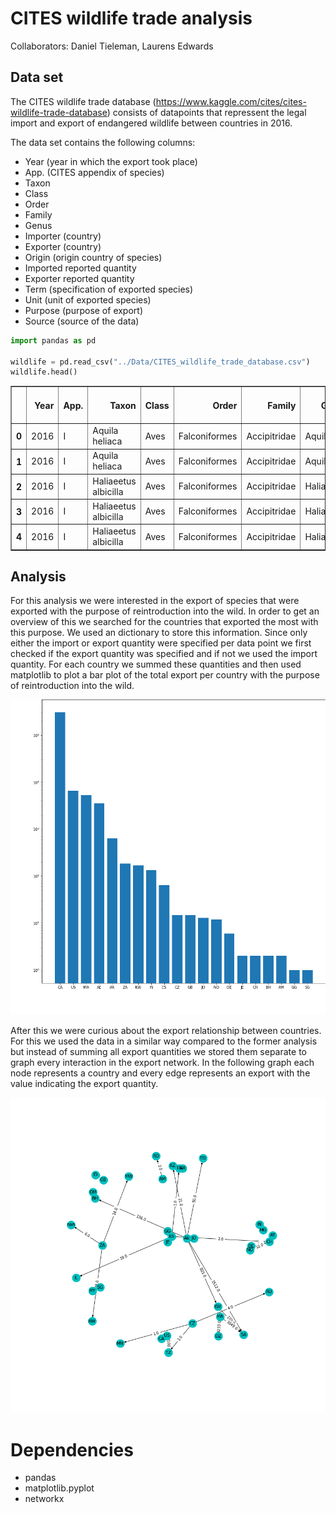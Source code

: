 # CITES wildlife trade analysis

Collaborators: Daniel Tieleman, Laurens Edwards

## Data set

The CITES wildlife trade database (https://www.kaggle.com/cites/cites-wildlife-trade-database) consists of datapoints that repressent the legal import and export of endangered wildlife between countries in 2016. 

The data set contains the following columns:

- Year (year in which the export took place)
- App. (CITES appendix of species)
- Taxon
- Class 
- Order
- Family
- Genus
- Importer (country)
- Exporter (country)
- Origin (origin country of species)
- Imported reported quantity
- Exporter reported quantity
- Term (specification of exported species)
- Unit (unit of exported species)
- Purpose (purpose of export)
- Source (source of the data)



```python
import pandas as pd

wildlife = pd.read_csv("../Data/CITES_wildlife_trade_database.csv")
wildlife.head()
```




<div>
<style scoped>
    .dataframe tbody tr th:only-of-type {
        vertical-align: middle;
    }

    .dataframe tbody tr th {
        vertical-align: top;
    }

    .dataframe thead th {
        text-align: right;
    }
</style>
<table border="1" class="dataframe">
  <thead>
    <tr style="text-align: right;">
      <th></th>
      <th>Year</th>
      <th>App.</th>
      <th>Taxon</th>
      <th>Class</th>
      <th>Order</th>
      <th>Family</th>
      <th>Genus</th>
      <th>Importer</th>
      <th>Exporter</th>
      <th>Origin</th>
      <th>Importer reported quantity</th>
      <th>Exporter reported quantity</th>
      <th>Term</th>
      <th>Unit</th>
      <th>Purpose</th>
      <th>Source</th>
    </tr>
  </thead>
  <tbody>
    <tr>
      <th>0</th>
      <td>2016</td>
      <td>I</td>
      <td>Aquila heliaca</td>
      <td>Aves</td>
      <td>Falconiformes</td>
      <td>Accipitridae</td>
      <td>Aquila</td>
      <td>TR</td>
      <td>NL</td>
      <td>CZ</td>
      <td>NaN</td>
      <td>1.0</td>
      <td>bodies</td>
      <td>NaN</td>
      <td>T</td>
      <td>C</td>
    </tr>
    <tr>
      <th>1</th>
      <td>2016</td>
      <td>I</td>
      <td>Aquila heliaca</td>
      <td>Aves</td>
      <td>Falconiformes</td>
      <td>Accipitridae</td>
      <td>Aquila</td>
      <td>XV</td>
      <td>RS</td>
      <td>RS</td>
      <td>NaN</td>
      <td>1.0</td>
      <td>bodies</td>
      <td>NaN</td>
      <td>Q</td>
      <td>O</td>
    </tr>
    <tr>
      <th>2</th>
      <td>2016</td>
      <td>I</td>
      <td>Haliaeetus albicilla</td>
      <td>Aves</td>
      <td>Falconiformes</td>
      <td>Accipitridae</td>
      <td>Haliaeetus</td>
      <td>BE</td>
      <td>NO</td>
      <td>NaN</td>
      <td>NaN</td>
      <td>43.0</td>
      <td>feathers</td>
      <td>NaN</td>
      <td>S</td>
      <td>W</td>
    </tr>
    <tr>
      <th>3</th>
      <td>2016</td>
      <td>I</td>
      <td>Haliaeetus albicilla</td>
      <td>Aves</td>
      <td>Falconiformes</td>
      <td>Accipitridae</td>
      <td>Haliaeetus</td>
      <td>BE</td>
      <td>NO</td>
      <td>NaN</td>
      <td>NaN</td>
      <td>43.0</td>
      <td>specimens</td>
      <td>NaN</td>
      <td>S</td>
      <td>W</td>
    </tr>
    <tr>
      <th>4</th>
      <td>2016</td>
      <td>I</td>
      <td>Haliaeetus albicilla</td>
      <td>Aves</td>
      <td>Falconiformes</td>
      <td>Accipitridae</td>
      <td>Haliaeetus</td>
      <td>DK</td>
      <td>IS</td>
      <td>NaN</td>
      <td>700.0</td>
      <td>NaN</td>
      <td>specimens</td>
      <td>NaN</td>
      <td>S</td>
      <td>W</td>
    </tr>
  </tbody>
</table>
</div>



## Analysis

For this analysis we were interested in the export of species that were exported with the purpose of reintroduction into the wild. In order to get an overview of this we searched for the countries that exported the most with this purpose. We used an dictionary to store this information. Since only either the import or export quantity were specified per data point we first checked if the export quantity was specified and if not we used the import quantity. For each country we summed these quantities and then used matplotlib to plot a bar plot of the total export per country with the purpose of reintroduction into the wild.

![Fig biggest exporters](Figures/biggest_exporters.png)

After this we were curious about the export relationship between countries. For this we used the data in a similar way compared to the former analysis but instead of summing all export quantities we stored them separate to graph every interaction in the export network. In the following graph each node represents a country and every edge represents an export with the value indicating the export quantity.

![Fig export network](Figures/export_network.png)

# Dependencies

- pandas
- matplotlib.pyplot
- networkx
